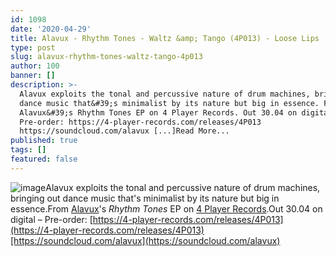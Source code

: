 ```yaml
---
id: 1098
date: '2020-04-29'
title: Alavux - Rhythm Tones - Waltz &amp; Tango (4P013) - Loose Lips
type: post
slug: alavux-rhythm-tones-waltz-tango-4p013
author: 100
banner: []
description: >-
  Alavux exploits the tonal and percussive nature of drum machines, bringing out
  dance music that&#39;s minimalist by its nature but big in essence. From
  Alavux&#39;s Rhythm Tones EP on 4 Player Records. Out 30.04 on digital &#8211;
  Pre-order: https://4-player-records.com/releases/4P013
  https://soundcloud.com/alavux [...]Read More...
published: true
tags: []
featured: false
---
```

![image](../undefined)Alavux exploits the tonal and percussive nature of drum machines, bringing out dance music that's minimalist by its nature but big in essence.From [Alavux](https://www.residentadvisor.net/dj/alavux)'s _Rhythm Tones_ EP on [4 Player Records](https://4-player-records.com/).Out 30.04 on digital – Pre-order: [](https://4-player-records.com/releases/4P013)[https://4-player-records.com/releases/4P013](https://4-player-records.com/releases/4P013)[https://soundcloud.com/alavux](https://soundcloud.com/alavux)
